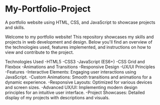 # My-Portfolio-Project
A portfolio website using HTML, CSS, and JavaScript to showcase projects and skills.


Welcome to my portfolio website! This repository showcases my skills and projects in web development and design. Below you'll find an overview of the technologies used, features implemented, and instructions on how to view and contribute to the project.

Technologies Used
-HTML5
-CSS3
-JavaScript (ES6+)
-CSS Grid and Flexbox
-Animations and Transitions
-Responsive Design
-UX/UI Principles
-Features
-Interactive Elements: Engaging user interactions using JavaScript.
-Custom Animations: Smooth transitions and animations for a dynamic experience.
-Responsive Layouts: Optimized for various devices and screen sizes.
-Advanced UX/UI: Implementing modern design principles for an intuitive user interface.
-Project Showcases: Detailed display of my projects with descriptions and visuals.
